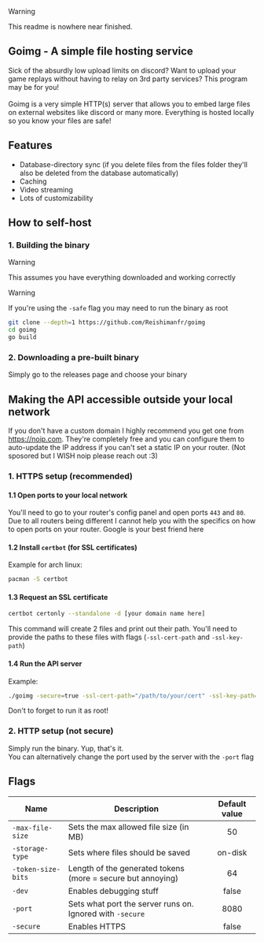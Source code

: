 > [!WARNING]
> This readme is nowhere near finished.

## Goimg - A simple file hosting service
Sick of the absurdly low upload limits on discord? Want to upload your game replays without having to relay on 3rd party services? This program may be for you!
<br><br>Goimg is a very simple HTTP(s) server that allows you to embed large files on external websites like discord or many more. Everything is hosted locally so you know your files are safe!

## Features
- Database-directory sync (if you delete files from the files folder they'll also be deleted from the database automatically)
- Caching
- Video streaming
- Lots of customizability

## How to self-host
### 1. Building the binary
> [!WARNING]
> This assumes you have everything downloaded and working correctly

> [!WARNING]
> If you're using the `-safe` flag you may need to run the binary as root
```sh
git clone --depth=1 https://github.com/Reishimanfr/goimg
cd goimg
go build
```

### 2. Downloading a pre-built binary
Simply go to the releases page and choose your binary

## Making the API accessible outside your local network
If you don't have a custom domain I highly recommend you get one from https://noip.com. They're completely free and you can configure them to auto-update the IP address if you can't set a static IP on your router. (Not sposored but I WISH noip please reach out :3)

### 1. HTTPS setup (recommended)
#### 1.1 Open ports to your local network
You'll need to go to your router's config panel and open ports `443` and `80`. Due to all routers being different I cannot help you with the specifics on how to open ports on your router. Google is your best friend here

#### 1.2 Install `certbot` (for SSL certificates)
Example for arch linux:
```sh
pacman -S certbot
```

#### 1.3 Request an SSL certificate
```sh
certbot certonly --standalone -d [your domain name here]
```
This command will create 2 files and print out their path. You'll need to provide the paths to these files with flags (`-ssl-cert-path` and `-ssl-key-path`)

#### 1.4 Run the API server
Example:
```sh
./goimg -secure=true -ssl-cert-path="/path/to/your/cert" -ssl-key-path="/path/to/your/certkey"
```
Don't to forget to run it as root!
### 2. HTTP setup (not secure)
Simply run the binary. Yup, that's it.<br>
You can alternatively change the port used by the server with the `-port` flag

## Flags
| Name               | Description                                                 | Default value |
| ----               | -----------                                                 | :-----------: |
| `-max-file-size`   | Sets the max allowed file size (in MB)                      |  50           |
| `-storage-type`    | Sets where files should be saved                            | on-disk       |
| `-token-size-bits` | Length of the generated tokens (more = secure but annoying) | 64            |
| `-dev`             | Enables debugging stuff                                     | false         |
| `-port`            | Sets what port the server runs on. Ignored with `-secure`   | 8080          |
| `-secure`          | Enables HTTPS                                               | false         |
